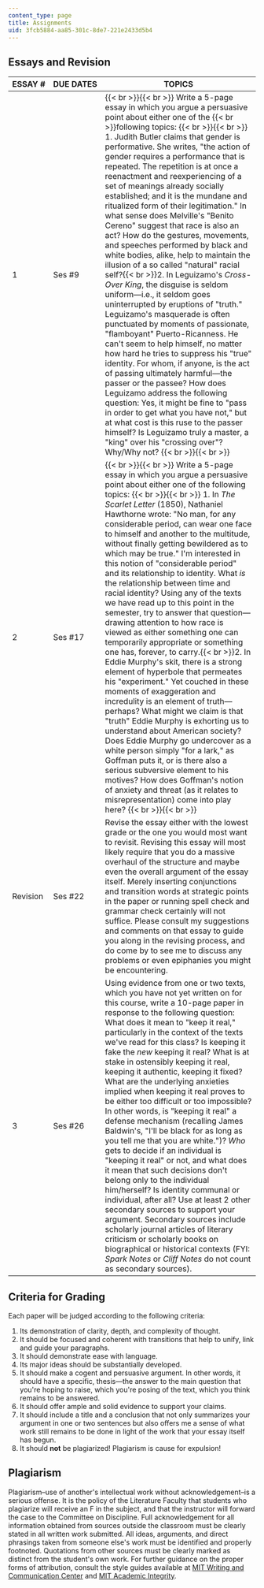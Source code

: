 ```yaml
---
content_type: page
title: Assignments
uid: 3fcb5884-aa85-301c-8de7-221e2433d5b4
---
```


Essays and Revision
-------------------

| ESSAY # | DUE DATES | TOPICS |
| --- | --- | --- |
| 1 | Ses #9 |  {{< br >}}{{< br >}} Write a 5-page essay in which you argue a persuasive point about either one of the  {{< br >}}following topics: {{< br >}}{{< br >}} 1.  Judith Butler claims that gender is performative. She writes, "the action of gender requires a performance that is repeated. The repetition is at once a reenactment and reexperiencing of a set of meanings already socially established; and it is the mundane and ritualized form of their legitimation." In what sense does Melville's "Benito Cereno" suggest that race is also an act? How do the gestures, movements, and speeches performed by black and white bodies, alike, help to maintain the illusion of a so called "natural" racial self?{{< br >}}2.  In Leguizamo's _Cross-Over King_, the disguise is seldom uniform—i.e., it seldom goes uninterrupted by eruptions of "truth." Leguizamo's masquerade is often punctuated by moments of passionate, "flamboyant" Puerto-Ricanness. He can't seem to help himself, no matter how hard he tries to suppress his "true" identity. For whom, if anyone, is the act of passing ultimately harmful—the passer or the passee? How does Leguizamo address the following question: Yes, it might be fine to "pass in order to get what you have not," but at what cost is this ruse to the passer himself? Is Leguizamo truly a master, a "king" over his "crossing over"? Why/Why not? {{< br >}}{{< br >}}  |
| 2 | Ses #17 |  {{< br >}}{{< br >}} Write a 5-page essay in which you argue a persuasive point about either one of the following topics: {{< br >}}{{< br >}} 1.  In _The Scarlet Letter_ (1850), Nathaniel Hawthorne wrote: "No man, for any considerable period, can wear one face to himself and another to the multitude, without finally getting bewildered as to which may be true." I'm interested in this notion of "considerable period" and its relationship to identity. What _is_ the relationship between time and racial identity? Using any of the texts we have read up to this point in the semester, try to answer that question—drawing attention to how race is viewed as either something one can temporarily appropriate or something one has, forever, to carry.{{< br >}}2.  In Eddie Murphy's skit, there is a strong element of hyperbole that permeates his "experiment." Yet couched in these moments of exaggeration and incredulity is an element of truth—perhaps? What might we claim is that "truth" Eddie Murphy is exhorting us to understand about American society? Does Eddie Murphy go undercover as a white person simply "for a lark," as Goffman puts it, or is there also a serious subversive element to his motives? How does Goffman's notion of anxiety and threat (as it relates to misrepresentation) come into play here? {{< br >}}{{< br >}}  |
| Revision | Ses #22 | Revise the essay either with the lowest grade or the one you would most want to revisit. Revising this essay will most likely require that you do a massive overhaul of the structure and maybe even the overall argument of the essay itself. Merely inserting conjunctions and transition words at strategic points in the paper or running spell check and grammar check certainly will not suffice. Please consult my suggestions and comments on that essay to guide you along in the revising process, and do come by to see me to discuss any problems or even epiphanies you might be encountering. |
| 3 | Ses #26 | Using evidence from one or two texts, which you have not yet written on for this course, write a 10-page paper in response to the following question: What does it mean to "keep it real," particularly in the context of the texts we've read for this class? Is keeping it fake the _new_ keeping it real? What is at stake in ostensibly keeping it real, keeping it authentic, keeping it fixed? What are the underlying anxieties implied when keeping it real proves to be either too difficult or too impossible? In other words, is "keeping it real" a defense mechanism (recalling James Baldwin's, "I'll be black for as long as you tell me that you are white.")? _Who_ gets to decide if an individual is "keeping it real" or not, and what does it mean that such decisions don't belong only to the individual him/herself? Is identity communal or individual, after all? Use at least 2 other secondary sources to support your argument. Secondary sources include scholarly journal articles of literary criticism or scholarly books on biographical or historical contexts (FYI: _Spark Notes_ or _Cliff Notes_ do not count as secondary sources). 

Criteria for Grading
--------------------

Each paper will be judged according to the following criteria:

1.  Its demonstration of clarity, depth, and complexity of thought.
2.  It should be focused and coherent with transitions that help to unify, link and guide your paragraphs.
3.  It should demonstrate ease with language.
4.  Its major ideas should be substantially developed.
5.  It should make a cogent and persuasive argument. In other words, it should have a specific, thesis—the answer to the main question that you're hoping to raise, which you're posing of the text, which you think remains to be answered.
6.  It should offer ample and solid evidence to support your claims.
7.  It should include a title and a conclusion that not only summarizes your argument in one or two sentences but also offers me a sense of what work still remains to be done in light of the work that your essay itself has begun.
8.  It should **not** be plagiarized! Plagiarism is cause for expulsion!

Plagiarism
----------

Plagiarism–use of another's intellectual work without acknowledgement–is a serious offense. It is the policy of the Literature Faculty that students who plagiarize will receive an F in the subject, and that the instructor will forward the case to the Committee on Discipline. Full acknowledgement for all information obtained from sources outside the classroom must be clearly stated in all written work submitted. All ideas, arguments, and direct phrasings taken from someone else's work must be identified and properly footnoted. Quotations from other sources must be clearly marked as distinct from the student's own work. For further guidance on the proper forms of attribution, consult the style guides available at [MIT Writing and Communication Center](http://web.mit.edu/writing/index.html) and [MIT Academic Integrity](http://web.mit.edu/academicintegrity/).